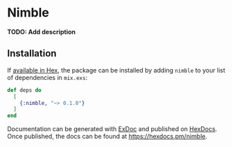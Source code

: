 # Nimble

**TODO: Add description**

## Installation

If [available in Hex](https://hex.pm/docs/publish), the package can be installed
by adding `nimble` to your list of dependencies in `mix.exs`:

```elixir
def deps do
  [
    {:nimble, "~> 0.1.0"}
  ]
end
```

Documentation can be generated with [ExDoc](https://github.com/elixir-lang/ex_doc)
and published on [HexDocs](https://hexdocs.pm). Once published, the docs can
be found at <https://hexdocs.pm/nimble>.

